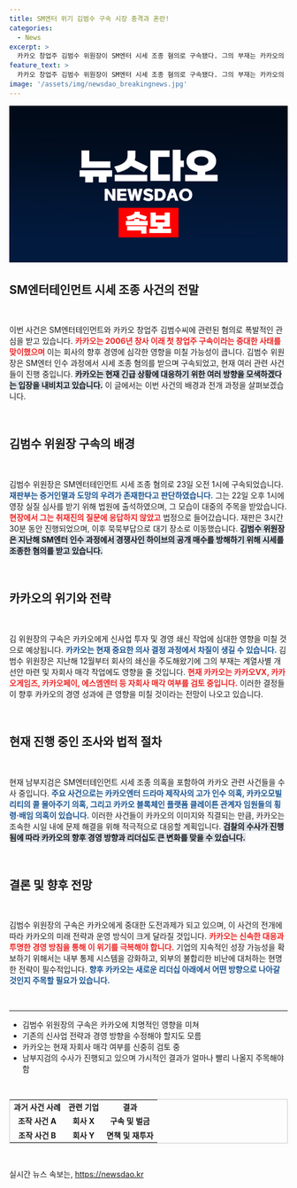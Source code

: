 ```yaml
---
title: SM엔터 위기 김범수 구속 시장 충격과 혼란!
categories:
  - News
excerpt: >
  카카오 창업주 김범수 위원장이 SM엔터 시세 조종 혐의로 구속됐다. 그의 부재는 카카오의 경영 쇄신 및 신사업 투자에 큰 위협이 될 것으로 우려된다. 2006년 창사 이후 최대 위기를 맞이한 카카오는 대규모 투자와 M&A에 차질이 예상된다.
feature_text: >
  카카오 창업주 김범수 위원장이 SM엔터 시세 조종 혐의로 구속됐다. 그의 부재는 카카오의 경영 쇄신 및 신사업 투자에 큰 위협이 될 것으로 우려된다. 2006년 창사 이후 최대 위기를 맞이한 카카오는 대규모 투자와 M&A에 차질이 예상된다.
image: '/assets/img/newsdao_breakingnews.jpg'
---
```


<p><img src="/assets/img/newsdao_breakingnews.jpg" alt="koreaapp 속보" /></p>

<h2 data-ke-size="size26">SM엔터테인먼트 시세 조종 사건의 전말</h2>

<p data-ke-size="size16">&nbsp;</p>

<p>이번 사건은  SM엔터테인먼트와 카카오 창업주 김범수씨에 관련된 혐의로 폭발적인 관심을 받고 있습니다. <b><span style="color: #ee2323;">카카오는 2006년 창사 이래 첫 창업주 구속이라는 중대한 사태를 맞이했으며</span></b> 이는 회사의 향후 경영에 심각한 영향을 미칠 가능성이 큽니다. 김범수 위원장은 SM엔터 인수 과정에서 시세 조종 혐의를 받으며 구속되었고, 현재 여러 관련 사건들이 진행 중입니다. <b><span style="background-color: #21538527;">카카오는 현재 긴급 상황에 대응하기 위한 여러 방향을 모색하겠다는 입장을 내비치고 있습니다.</span></b> 이 글에서는 이번 사건의 배경과 전개 과정을 살펴보겠습니다.</p>

<p data-ke-size="size16">&nbsp;</p>

<h2 data-ke-size="size26">김범수 위원장 구속의 배경</h2>

<p data-ke-size="size16">&nbsp;</p>

<p>김범수 위원장은 SM엔터테인먼트 시세 조종 혐의로 23일 오전 1시에 구속되었습니다. <b><span style="color: #1a5490;">재판부는 증거인멸과 도망의 우려가 존재한다고 판단하였습니다.</span></b> 그는 22일 오후 1시에 영장 실질 심사를 받기 위해 법원에 출석하였으며, 그 모습이 대중의 주목을 받았습니다. <b><span style="color: #ee2323;">현장에서 그는 취재진의 질문에 응답하지 않았고</span></b> 법정으로 들어갔습니다. 재판은 3시간 30분 동안 진행되었으며, 이후 묵묵부답으로 대기 장소로 이동했습니다. <b><span style="background-color: #21538527;">김범수 위원장은 지난해 SM엔터 인수 과정에서 경쟁사인 하이브의 공개 매수를 방해하기 위해 시세를 조종한 혐의를 받고 있습니다.</span></b></p>

<p data-ke-size="size16">&nbsp;</p>

<h2 data-ke-size="size26">카카오의 위기와 전략</h2>

<p data-ke-size="size16">&nbsp;</p>

<p>김 위원장의 구속은 카카오에게 신사업 투자 및 경영 쇄신 작업에 심대한 영향을 미칠 것으로 예상됩니다. <b><span style="color: #1a5490;">카카오는 현재 중요한 의사 결정 과정에서 차질이 생길 수 있습니다.</span></b> 김범수 위원장은 지난해 12월부터 회사의 쇄신을 주도해왔기에 그의 부재는 계열사별 개선안 마련 및 자회사 매각 작업에도 영향을 줄 것입니다. <b><span style="color: #ee2323;">현재 카카오는 카카오VX, 카카오게임즈, 카카오페이, 에스엠엔터 등 자회사 매각 여부를 검토 중입니다.</span></b> 이러한 결정들이 향후 카카오의 경영 성과에 큰 영향을 미칠 것이라는 전망이 나오고 있습니다.</p>

<p data-ke-size="size16">&nbsp;</p>

<h2 data-ke-size="size26">현재 진행 중인 조사와 법적 절차</h2>

<p data-ke-size="size16">&nbsp;</p>

<p>현재 남부지검은 SM엔터테인먼트 시세 조종 의혹을 포함하여 카카오 관련 사건들을 수사 중입니다. <b><span style="color: #1a5490;">주요 사건으로는 카카오엔터 드라마 제작사의 고가 인수 의혹, 카카오모빌리티의 콜 몰아주기 의혹, 그리고 카카오 블록체인 플랫폼 클레이튼 관계자 임원들의 횡령·배임 의혹이 있습니다.</span></b> 이러한 사건들이 카카오의 이미지와 직결되는 만큼, 카카오는 조속한 시일 내에 문제 해결을 위해 적극적으로 대응할 계획입니다. <b><span style="background-color: #21538527;">검찰의 수사가 진행됨에 따라 카카오의 향후 경영 방향과 리더십도 큰 변화를 맞을 수 있습니다.</span></b></p>

<p data-ke-size="size16">&nbsp;</p>

<h2 data-ke-size="size26">결론 및 향후 전망</h2>

<p data-ke-size="size16">&nbsp;</p>

<p>김범수 위원장의 구속은 카카오에게 중대한 도전과제가 되고 있으며, 이 사건의 전개에 따라 카카오의 미래 전략과 운영 방식이 크게 달라질 것입니다. <b><span style="color: #ee2323;">카카오는 신속한 대응과 투명한 경영 방침을 통해 이 위기를 극복해야 합니다.</span></b> 기업의 지속적인 성장 가능성을 확보하기 위해서는 내부 통제 시스템을 강화하고, 외부의 불합리한 비난에 대처하는 현명한 전략이 필수적입니다. <b><span style="color: #1a5490;">향후 카카오는 새로운 리더십 아래에서 어떤 방향으로 나아갈 것인지 주목할 필요가 있습니다.</span></b></p>

<p data-ke-size="size16">&nbsp;</p>

<hr>

<ul>
  <li>김범수 위원장의 구속은 카카오에 치명적인 영향을 미쳐</li>
  <li>기존의 신사업 전략과 경영 방향을 수정해야 할지도 모름</li>
  <li>카카오는 현재 자회사 매각 여부를 신중히 검토 중</li>
  <li>남부지검의 수사가 진행되고 있으며 가시적인 결과가 얼마나 빨리 나올지 주목해야 함</li>
</ul>

<p data-ke-size="size16">&nbsp;</p>

<table style="width: 100%; border: 1px solid #ccc;">
  <tr>
    <td style="text-align: center; height: 17px;"><b>과거 사건 사례</b></td>
    <td style="text-align: center; height: 17px;"><b>관련 기업</b></td>
    <td style="text-align: center; height: 17px;"><b>결과</b></td>
  </tr>
  <tr>
    <td style="text-align: center; height: 17px;"><b>조작 사건 A</b></td>
    <td style="text-align: center; height: 17px;"><b>회사 X</b></td>
    <td style="text-align: center; height: 17px;"><b>구속 및 벌금</b></td>
  </tr>
  <tr>
    <td style="text-align: center; height: 17px;"><b>조작 사건 B</b></td>
    <td style="text-align: center; height: 17px;"><b>회사 Y</b></td>
    <td style="text-align: center; height: 17px;"><b>면책 및 재투자</b></td>
  </tr>
</table>

<p data-ke-size="size16">&nbsp;</p>
실시간 뉴스 속보는, <a href="https://newsdao.kr" rel="dofollow">https://newsdao.kr</a>



